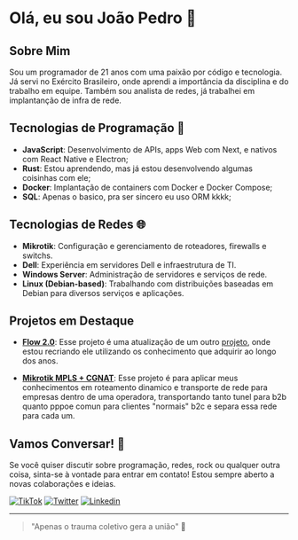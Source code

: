 # Olá, eu sou João Pedro 👋

## Sobre Mim

Sou um programador de 21 anos com uma paixão por código e tecnologia. Já servi no Exército Brasileiro, onde aprendi a importância da disciplina e do trabalho em equipe. Também sou analista de redes, já trabalhei em implantanção de infra de rede.

## Tecnologias de Programação 🚀

- **JavaScript**: Desenvolvimento de APIs, apps Web com Next, e nativos com React Native e Electron;
- **Rust**: Estou aprendendo, mas já estou desenvolvendo algumas coisinhas com ele;
- **Docker**: Implantação de containers com Docker e Docker Compose;
- **SQL**: Apenas o basico, pra ser sincero eu uso ORM kkkk;

## Tecnologias de Redes 🌐

- **Mikrotik**: Configuração e gerenciamento de roteadores, firewalls e switchs.
- **Dell**: Experiência em servidores Dell e infraestrutura de TI.
- **Windows Server**: Administração de servidores e serviços de rede.
- **Linux (Debian-based)**: Trabalhando com distribuições baseadas em Debian para diversos serviços e aplicações.

## Projetos em Destaque

- **[Flow 2.0](https://github.com/joaopedro5g/flow2.0)**: Esse projeto é uma atualização de um outro [projeto](https://github.com/joaopedro5g/flowpodcast/), onde estou recriando ele utilizando os conhecimento que adquirir ao longo dos anos.

- **[Mikrotik MPLS + CGNAT](https://github.com/joaopedro5g/mikrotik-provedor-mpls-cgnat)**: Esse projeto é para aplicar meus conhecimentos em roteamento dinamico e transporte de rede para empresas dentro de uma operadora, transportando tanto tunel para b2b quanto pppoe comun para clientes "normais" b2c e separa essa rede para cada um.


## Vamos Conversar! 💬

Se você quiser discutir sobre programação, redes, rock ou qualquer outra coisa, sinta-se à vontade para entrar em contato! Estou sempre aberto a novas colaborações e ideias.

[![TikTok](https://img.shields.io/badge/-Tiktok-000?style=flat&logo=tiktok&logoColor=white)](https://www.tiktok.com/@joaopedromarcos)
[![Twitter](https://img.shields.io/badge/-Twitter-000?style=flat&logo=x&logoColor=white)](https://x.com/O_Oroporto)
[![Linkedin](https://img.shields.io/badge/-Linkedin-1DA1F2?style=flat&logo=linkedin&logoColor=white)](https://www.linkedin.com/in/jo%C3%A3o-pedro-de-oliveira-marcos-69202919b/)

---

> "Apenas o trauma coletivo gera a união" 🔰
